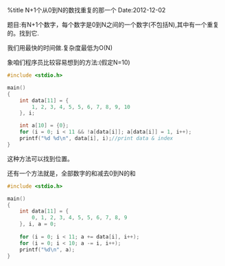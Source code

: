 %title N+1个从0到N的数找重复的那一个
Date:2012-12-02

题目:有N+1个数字，每个数字是0到N之间的一个数字(不包括N),其中有一个重复的。找到它.

我们用最快的时间做.复杂度最低为O(N)

象咱们程序员比较容易想到的方法:(假定N=10)

```c
#include <stdio.h>

main()
{
	int data[11] = {
		1, 2, 3, 4, 5, 5, 6, 7, 8, 9, 10
	}, i; 

	int a[10] = {0}; 
	for (i = 0; i < 11 && !a[data[i]]; a[data[i]] = 1, i++); 
	printf("%d %d\n", data[i], i);//print data & index
}
```

这种方法可以找到位置。

还有一个方法就是，全部数字的和减去0到N的和

```c
#include <stdio.h>

main()
{
	int data[11] = {
		0, 1, 2, 3, 4, 5, 5, 6, 7, 8, 9
	}, i, a = 0; 
	
	for (i = 0; i < 11; a += data[i], i++); 
	for (i = 0; i < 10; a -= i, i++); 
	printf("%d\n", a);
}
```


